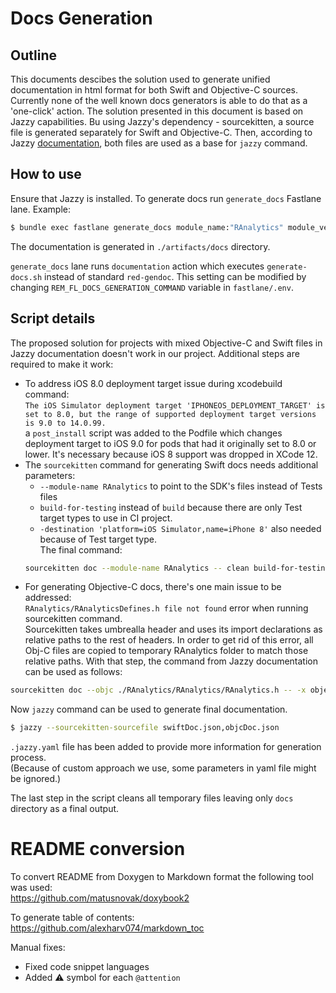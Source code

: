 # Docs Generation

## Outline
This documents descibes the solution used to generate unified documentation in html format for both Swift and Objective-C sources.
Currently none of the well known docs generators is able to do that as a 'one-click' action.
The solution presented in this document is based on Jazzy capabilities.
Bu using Jazzy's dependency - sourcekitten, a source file is generated separately for Swift and Objective-C.
Then, according to Jazzy [documentation](https://github.com/realm/jazzy/blob/master/README.md), both files are used as a base for `jazzy` command.

## How to use
Ensure that Jazzy is installed.
To generate docs run `generate_docs` Fastlane lane. Example:
```bash
$ bundle exec fastlane generate_docs module_name:"RAnalytics" module_version:"8.0.0"
```
The documentation is generated in `./artifacts/docs` directory.<br>

`generate_docs` lane runs `documentation` action which executes `generate-docs.sh` instead of standard `red-gendoc`.
This setting can be modified by changing `REM_FL_DOCS_GENERATION_COMMAND` variable in `fastlane/.env`.

## Script details
The proposed solution for projects with mixed Objective-C and Swift files in Jazzy documentation doesn't work in our project.
Additional steps are required to make it work:
* To address iOS 8.0 deployment target issue during xcodebuild command:<br>
`The iOS Simulator deployment target 'IPHONEOS_DEPLOYMENT_TARGET' is set to 8.0, but the range of supported deployment target versions is 9.0 to 14.0.99.`<br>
a `post_install` script was added to the Podfile which changes deployment target to iOS 9.0 for pods that had it originally set to 8.0 or lower.
It's necessary because iOS 8 support was dropped in XCode 12.
* The `sourcekitten` command for generating Swift docs needs additional parameters:
  * `--module-name RAnalytics` to point to the SDK's files instead of Tests files
  * `build-for-testing` instead of `build` because there are only Test target types to use in CI project.
  * `-destination 'platform=iOS Simulator,name=iPhone 8'` also needed because of Test target type.<br>
  The final command:
  ```bash
  sourcekitten doc --module-name RAnalytics -- clean build-for-testing -workspace CI.xcworkspace -scheme Tests -destination 'platform=iOS Simulator,name=iPhone 8' > swiftDoc.json
  ```
* For generating Objective-C docs, there's one main issue to be addressed:<br>
`RAnalytics/RAnalyticsDefines.h file not found` error when running sourcekitten command.<br>
Sourcekitten takes umbrealla header and uses its import declarations as relative paths to the rest of headers.
In order to get rid of this error, all Obj-C files are copied to temporary RAnalytics folder to match those relative paths.
With that step, the command from Jazzy documentation can be used as follows:
```bash
sourcekitten doc --objc ./RAnalytics/RAnalytics/RAnalytics.h -- -x objective-c  -isysroot $(xcrun --show-sdk-path --sdk iphonesimulator) -I ./RAnalytics -fmodules > objcDoc.json
```

Now `jazzy` command can be used to generate final documentation.
```bash
$ jazzy --sourcekitten-sourcefile swiftDoc.json,objcDoc.json
```
`.jazzy.yaml` file has been added to provide more information for generation process.<br>
(Because of custom approach we use, some parameters in yaml file might be ignored.)

The last step in the script cleans all temporary files leaving only `docs` directory as a final output.

# README conversion
To convert README from Doxygen to Markdown format the following tool was used:<br>
https://github.com/matusnovak/doxybook2

To generate table of contents:<br>
https://github.com/alexharv074/markdown_toc

Manual fixes:

* Fixed code snippet languages
* Added ⚠️ symbol for each `@attention`
